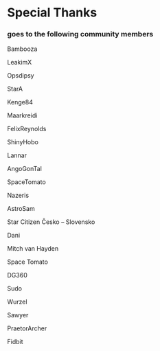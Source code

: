 # Special Thanks
### goes to the following community members
Bambooza

LeakimX

Opsdipsy

StarA

Kenge84

Maarkreidi

FelixReynolds

ShinyHobo

Lannar

AngoGonTal

SpaceTomato

Nazeris

AstroSam

Star Citizen Česko – Slovensko

Dani

Mitch van Hayden

Space Tomato

DG360

Sudo

Wurzel

Sawyer

PraetorArcher

Fidbit


